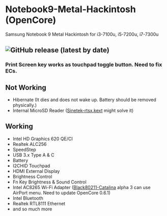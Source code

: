# Notebook9-Metal-Hackintosh (OpenCore)
Samsung Notebook 9 Metal Hackintosh
for i3-7100u, i5-7200u, i7-7300u

![GitHub release (latest by date)](https://img.shields.io/github/v/release/obbcth/Notebook9-Metal-Hackintosh)
-----


### Print Screen key works as touchpad toggle button. Need to fix ECs.

## Not Working

- Hibernate (It dies and does not wake up. Battery should be removed physically.)
- Internal MicroSD Reader ([Sinetek-rtsx.kext](https://github.com/cholonam/Sinetek-rtsx) might solve it)

## Working

- Intel HD Graphics 620 QE/CI
- Realtek ALC256
- SpeedStep
- USB 3.x Type A & C
- Battery
- I2CHID Touchpad
- HDMI External Display
- Brightness Control
- Fn Key Brightness & Sound Control
- Intel AC8265 Wi-Fi Adapter ([Black80211-Catalina](https://github.com/usr-sse2/Black80211-Catalina) alpha 3 can use AirPort menu. Need to update OpenCore 0.6.1)
- Intel Bluetooth
- Realtek RTL8111 Ethernet
- and so much more
